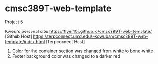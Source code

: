 # cmsc389T-web-template

Project 5

Kwesi's personal site:
https://flyer107.github.io/cmsc389T-web-template/ [Github Host]
https://terpconnect.umd.edu/~kowubah/cmsc389T-web-template/index.html [Terpconnect Host]

1. Color for the container section was changed from white to bone-white
2. Footer background color was changed to a darker red

